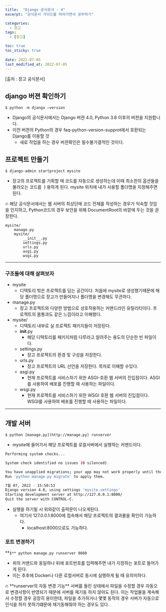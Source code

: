 ```yaml
---
title:  "Django 공식문서 - 4"
excerpt: "공식문서 가이드를 따라가면서 공부하기"

categories:
  - 장고
tags:
  - [장고]

toc: true
toc_sticky: true
 
date: 2022-07-05
last_modified_at: 2022-07-05
---
```

[출처 : 장고 공식문서]


## django 버젼 확인하기

 `$ python -m django —version`

- Django의 공식문서에서는 Django 버젼 4.0, Python 3.8 이후의 버젼을 지원합니다.
- 이전 버젼의 Python의 경우 faq-python-version-supprot에서 호환되는 Django를 이용할 것
    - 새로 작업을 하는 경우 버젼확인은 필수불가결적인 것이다.

## 프로젝트 만들기

`$ django-admin startproject mysite`

- 장고의 프로젝트를 기획할 때 코드를 자동으로 생성하는데 이때 최소한의 옵션들을 불러오는 코드릀 ㅏ용하게 된다. mysite 위치에 내가 사용할 폴더명을 지정해주면 된다.

<aside>
🔥 해당 공식문서에서는 웹 서버의 최상단에 코드 전체를 작성하는 경우가 익숙할 것임을 인지하고, Python코드의 경우 보안을 위해 DocumentRoot의 바깥에 두는 것을 권장한다.

</aside>

```
mysite/
    manage.py
    mysite/
        __init__.py
        settings.py
        urls.py
        asgi.py
        wsgi.py
```

---

### 구조들에 대해 살펴보자

- mysite
    - 디텍토리 밖은 프로젝트를 담는 공간이다. 처음에 mysite로 생성했기때문에 해당 폴더명으로 장고가 만들어지나 폴더명을 변경해도 무관하다.
- manage.py
    - 장고 프로젝트와 다양한 방법으로 상호작용하는 커맨드라인 유틸리티이다. 프로젝트의 몸통과도 같은 느낌이라고 이해했다.
- mysite/
    - 디텍토리 내부로 실 프로젝트 패키지들이 저장된다.
    - __init__.py
        - 해당 디텍토리를 패키지처럼 다루라고 알려주는 용도의 단순한 빈 파일이다.
    - settings.py
        - 장고 프로젝트의 환경 및 구성을 저장한다.
    - urls.py
        - 장고 프로젝트의 URL 선언을 저장한다. 목차로 이해할 수있다.
    - asgi.py
        - 현재 프로젝트를 서비스하기 위한 ASGI-호환 웹 서버의 진입점이다. ASGI를 사용하여 배포를 진행할 때 사용하는 파일이다.
    - wsgi.py
        - 현재 프로젝트를 서비스하기 위한 WSGI 호환 웹 서버의 진입점이다. WSGI를 사용하여 배포를 진행할 때 사용하는 파일이다.

---

## 개발 서버

`$ python [manage.py](http://manage.py) runserver`

- mysite에 들어가서 해당 프로젝트를 로컬서버에서 실행하는 커맨드이다.

```bash
Performing system checks...

System check identified no issues (0 silenced).

You have unapplied migrations; your app may not work properly until they are applied.
Run 'python manage.py migrate' to apply them.

7월 07, 2022 - 15:50:53
Django version 4.0, using settings 'mysite.settings'
Starting development server at http://127.0.0.1:8000/
Quit the server with CONTROL-C.
```

- 실행을 하기될 시 위와같이 출력문이 나오게된다.
    - 여기서 127.0.0.1:8000에 접속해서 해당 프로젝트의 결과물을 확인이 가능하다.
        - localhost:8000으로도 가능하다.

### 포트 변경하기

**`$** python manage.py runserver 8080`

- 위의 커맨드와 동일하나 뒤에 포트번호를 입력해주면 내가 지정하는 포트로 들어가게 된다.
- 이는 추후에 Docker나 다른 로컬서버로 동시에 실행하게 될 때 유의미하다.

<aside>
🔥 **runserver의 자동 변경 기능**
서버를 돌린 상태에서 파일을 수정할 경우 자동으로 변경사항이 반영되기 때문에 서버를 재기동 하지 않아도 된다. 이는 작업물을 계속해서 수정할 경우 굉장히 용이한데, 파일을 추가하거나 몇몇 동작의 경우 서버가 자동으로 인식을 하지 못하기떄문에 재기동해줘야 하는 경우도 있다.

</aside>